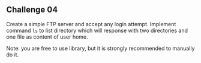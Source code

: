 ## Challenge 04

Create a simple FTP server and accept any login attempt. Implement command `ls` to list directory which will response with two directories and one file as content of user home. 

Note: you are free to use library, but it is strongly recommended to manually do it.